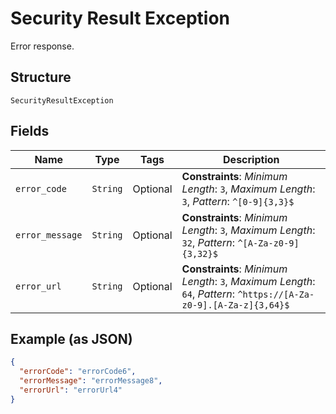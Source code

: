 
# Security Result Exception

Error response.

## Structure

`SecurityResultException`

## Fields

| Name | Type | Tags | Description |
|  --- | --- | --- | --- |
| `error_code` | `String` | Optional | **Constraints**: *Minimum Length*: `3`, *Maximum Length*: `3`, *Pattern*: `^[0-9]{3,3}$` |
| `error_message` | `String` | Optional | **Constraints**: *Minimum Length*: `3`, *Maximum Length*: `32`, *Pattern*: `^[A-Za-z0-9]{3,32}$` |
| `error_url` | `String` | Optional | **Constraints**: *Minimum Length*: `3`, *Maximum Length*: `64`, *Pattern*: `^https://[A-Za-z0-9].[A-Za-z]{3,64}$` |

## Example (as JSON)

```json
{
  "errorCode": "errorCode6",
  "errorMessage": "errorMessage8",
  "errorUrl": "errorUrl4"
}
```

